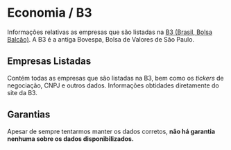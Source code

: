 # Economia / B3

Informações relativas as empresas que são listadas na [B3 (Brasil, Bolsa Balcão)](http://www.b3.com.br/pt_br). A B3 é a antiga Bovespa, Bolsa de Valores de São Paulo.

## Empresas Listadas

Contém todas as empresas que são listadas na B3, bem como os _tickers_ de negociação, CNPJ e outros dados. Informações obtidades diretamente do site da B3.

## Garantias

Apesar de sempre tentarmos manter os dados corretos, **não há garantia nenhuma sobre os dados disponibilizados.**
